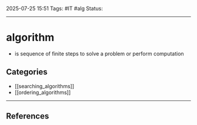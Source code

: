 
2025-07-25 15:51
Tags: #IT #alg
Status:

---
# algorithm
- is sequence of finite steps to solve a problem or perform computation
## Categories
- [[searching_algorithms]]
- [[ordering_algorithms]]

---
## References



